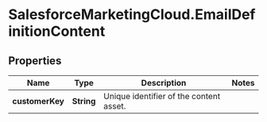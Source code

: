 # SalesforceMarketingCloud.EmailDefinitionContent

## Properties
Name | Type | Description | Notes
------------ | ------------- | ------------- | -------------
**customerKey** | **String** | Unique identifier of the content asset. | 


